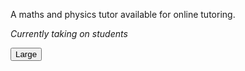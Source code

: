 A maths and physics tutor available for online tutoring.

*Currently taking on students*

<button type="button" class="btn btn-primary btn-lg">Large</button>

